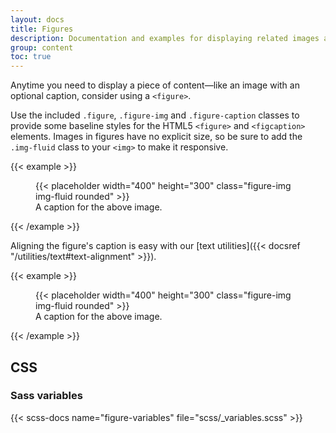 ```yaml
---
layout: docs
title: Figures
description: Documentation and examples for displaying related images and text with the figure component in GoTrash Theme.
group: content
toc: true
---
```


Anytime you need to display a piece of content—like an image with an optional caption, consider using a `<figure>`.

Use the included `.figure`, `.figure-img` and `.figure-caption` classes to provide some baseline styles for the HTML5 `<figure>` and `<figcaption>` elements. Images in figures have no explicit size, so be sure to add the `.img-fluid` class to your `<img>` to make it responsive.

{{< example >}}
<figure class="figure">
  {{< placeholder width="400" height="300" class="figure-img img-fluid rounded" >}}
  <figcaption class="figure-caption">A caption for the above image.</figcaption>
</figure>
{{< /example >}}

Aligning the figure's caption is easy with our [text utilities]({{< docsref "/utilities/text#text-alignment" >}}).

{{< example >}}
<figure class="figure">
  {{< placeholder width="400" height="300" class="figure-img img-fluid rounded" >}}
  <figcaption class="figure-caption text-end">A caption for the above image.</figcaption>
</figure>
{{< /example >}}

## CSS

### Sass variables

{{< scss-docs name="figure-variables" file="scss/_variables.scss" >}}
